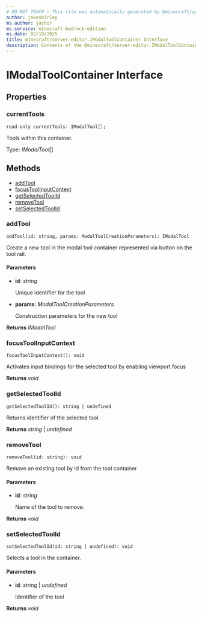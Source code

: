 ```yaml
---
# DO NOT TOUCH — This file was automatically generated by @minecraft/api-docs-generator, to report problems file an issue at https://github.com/Mojang/minecraft-scripting-libraries
author: jakeshirley
ms.author: jashir
ms.service: minecraft-bedrock-edition
ms.date: 02/10/2025
title: minecraft/server-editor.IModalToolContainer Interface
description: Contents of the @minecraft/server-editor.IModalToolContainer class.
---
```

# IModalToolContainer Interface

## Properties

### **currentTools**
`read-only currentTools: IModalTool[];`

Tools within this container.

Type: *IModalTool*[]

## Methods
- [addTool](#addtool)
- [focusToolInputContext](#focustoolinputcontext)
- [getSelectedToolId](#getselectedtoolid)
- [removeTool](#removetool)
- [setSelectedToolId](#setselectedtoolid)

### **addTool**
`
addTool(id: string, params: ModalToolCreationParameters): IModalTool
`

Create a new tool in the modal tool container represented via button on the tool rail.

#### **Parameters**
- **id**: *string*
  
  Unique identifier for the tool
- **params**: *ModalToolCreationParameters*
  
  Construction parameters for the new tool

**Returns** *IModalTool*

### **focusToolInputContext**
`
focusToolInputContext(): void
`

Activates input bindings for the selected tool by enabling viewport focus

**Returns** *void*

### **getSelectedToolId**
`
getSelectedToolId(): string | undefined
`

Returns identifier of the selected tool.

**Returns** *string* | *undefined*

### **removeTool**
`
removeTool(id: string): void
`

Remove an existing tool by id from the tool container

#### **Parameters**
- **id**: *string*
  
  Name of the tool to remove.

**Returns** *void*

### **setSelectedToolId**
`
setSelectedToolId(id: string | undefined): void
`

Selects a tool in the container.

#### **Parameters**
- **id**: *string* | *undefined*
  
  Identifier of the tool

**Returns** *void*
